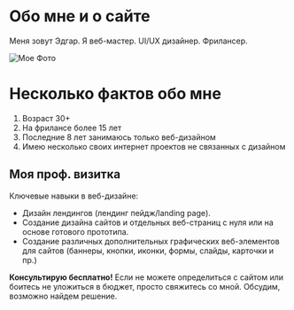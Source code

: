 # Обо мне и о сайте

Меня зовут Эдгар. Я веб-мастер. UI/UX дизайнер. Фрилансер.

![Мое Фото](https://user-images.githubusercontent.com/121438737/231858517-8d342d05-1cf0-4508-85cc-24887e2b2c34.jpg)


# Несколько фактов обо мне
1. Возраст 30+
2. На фрилансе более 15 лет
3. Последние 8 лет занимаюсь только веб-дизайном
4. Имею несколько своих интернет проектов не связанных с дизайном

## Моя проф. визитка

Ключевые навыки в веб-дизайне:
 - Дизайн лендингов (лендинг пейдж/landing page).
 - Создание дизайна сайтов и отдельных веб-страниц с нуля или на основе готового прототипа.
 - Создание различных дополнительных графических веб-элементов для сайтов (баннеры, кнопки, иконки, формы, слайды, карточки и пр.)
  
**Консультирую бесплатно!**  Если не можете определиться с сайтом или боитесь не уложиться в бюджет, просто свяжитесь со мной. Обсудим, возможно найдем решение.
